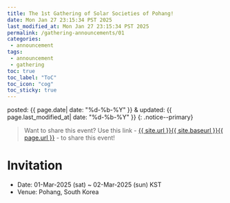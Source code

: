 ```yaml
---
title: The 1st Gathering of Solar Societies of Pohang!
date: Mon Jan 27 23:15:34 PST 2025
last_modified_at: Mon Jan 27 23:15:34 PST 2025
permalink: /gathering-announcements/01
categories:
 - announcement
tags:
 - announcement
 - gathering
toc: true
toc_label: "ToC"
toc_icon: "cog"
toc_sticky: true
---
```


posted: {{ page.date| date: "%d-%b-%Y" }}
&amp;
updated: {{ page.last_modified_at| date: "%d-%b-%Y" }}
{: .notice--primary}

<blockquote>
Want to share this event?
Use this link
- <a href="{{ page.url }}">{{ site.url }}{{ site.baseurl }}{{ page.url }}</a> -
to share this event!
</blockquote>

<h1 id="invitation">Invitation</h1>

- Date: 01-Mar-2025 (sat) ~ 02-Mar-2025 (sun) KST
- Venue: Pohang, South Korea
